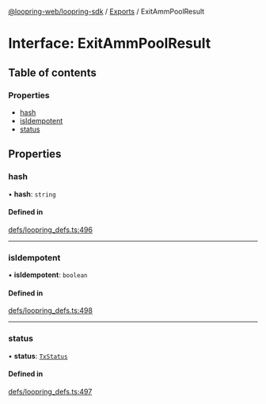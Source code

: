 [@loopring-web/loopring-sdk](../README.md) / [Exports](../modules.md) / ExitAmmPoolResult

# Interface: ExitAmmPoolResult

## Table of contents

### Properties

- [hash](ExitAmmPoolResult.md#hash)
- [isIdempotent](ExitAmmPoolResult.md#isidempotent)
- [status](ExitAmmPoolResult.md#status)

## Properties

### hash

• **hash**: `string`

#### Defined in

[defs/loopring_defs.ts:496](https://github.com/Loopring/loopring_sdk/blob/1b21a8d/src/defs/loopring_defs.ts#L496)

___

### isIdempotent

• **isIdempotent**: `boolean`

#### Defined in

[defs/loopring_defs.ts:498](https://github.com/Loopring/loopring_sdk/blob/1b21a8d/src/defs/loopring_defs.ts#L498)

___

### status

• **status**: [`TxStatus`](../enums/TxStatus.md)

#### Defined in

[defs/loopring_defs.ts:497](https://github.com/Loopring/loopring_sdk/blob/1b21a8d/src/defs/loopring_defs.ts#L497)
